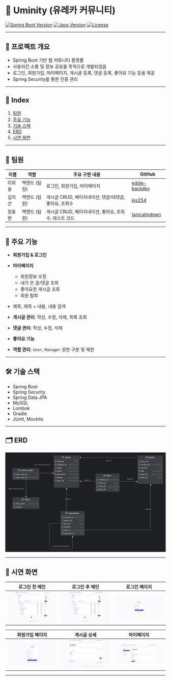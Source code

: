 # 🌟 Uminity (유레카 커뮤니티)

[![Spring Boot Version](https://img.shields.io/badge/Spring%20Boot-3.4.5-brightgreen)](https://spring.io/projects/spring-boot) [![Java Version](https://img.shields.io/badge/Java-17-blue)](https://www.oracle.com/java/) [![License](https://img.shields.io/badge/License-MIT-orange)](#)

---

## 📖 프로젝트 개요

- Spring Boot 기반 웹 커뮤니티 플랫폼
- 사용자간 소통 및 정보 공유를 목적으로 개발되었음
- 로그인, 회원가입, 마이페이지, 게시글 등록, 댓글 등록, 좋아요 기능 등을 제공
- Spring Security를 통한 인증 관리

---

## 🎯 Index

1. [팀원](#팀원)
2. [주요 기능](#주요-기능)
3. [기술 스택](#기술-스택)
4. [ERD](#erd)
5. [시연 화면](#시연-화면)

---

## 👥 팀원

| 이름  | 역할       | 주요 구현 내용                           | GitHub                                            |
|-----|----------|------------------------------------|---------------------------------------------------|
| 이희용 | 백엔드 (팀장) | 로그인, 회원가입, 마이페이지                   | [eddie-backdev](https://github.com/eddie-backdev) |
| 김지산 | 백엔드 (팀원) | 게시글 CRUD, 페이지네이션, 댓글/대댓글, 좋아요, 조회수 | [kjs254](https://github.com/kjs254)               |
| 정동현 | 백엔드 (팀원) | 게시글 CRUD, 페이지네이션, 좋아요, 조회수, 테스트 코드 | [Iamcalmdown](https://github.com/Iamcalmdown)     |

---

## 🚀 주요 기능

* **회원가입 & 로그인**
* **마이페이지**

    * 회원정보 수정
    * 내가 쓴 글/댓글 조회
    * 좋아요한 게시글 조회
    * 회원 탈퇴
* 제목, 제목 + 내용, 내용 검색
* **게시글 관리**: 작성, 수정, 삭제, 목록 조회
* **댓글 관리**: 작성, 수정, 삭제
* **좋아요 기능**
* **역할 관리**: `User`, `Manager` 권한 구분 및 제한

---

## 🛠️ 기술 스택

- Spring Boot
- Spring Security
- Spring Data JPA
- MySQL
- Lombok
- Gradle
- JUnit, Mockito

---

## 🗂️ ERD

![ERD](erd.png)

---

## 🎥 시연 화면

|              로그인 전 메인              |             로그인 후 메인             |           로그인 페이지           |
|:----------------------------------:|:--------------------------------:|:---------------------------:|
| ![before](preview/main_before.JPG) | ![after](preview/main_after.JPG) | ![login](preview/login.JPG) |

|             회원가입 페이지              |              게시글 상세               |             마이페이지             |
|:---------------------------------:|:---------------------------------:|:-----------------------------:|
| ![register](preview/register.JPG) | ![detail](preview/postDetail.JPG) | ![myPage](preview/myPage.JPG) |

---